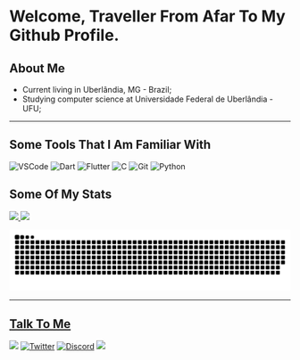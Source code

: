 
# Welcome, Traveller From Afar To My Github Profile. 
  
  ## About Me
 - Current living in Uberlândia, MG - Brazil;
 - Studying computer science at Universidade Federal de Uberlândia - UFU;
  
  ----
  
  ## Some Tools That I Am Familiar With
  ![VSCode](https://img.shields.io/badge/Visual_Studio_Code-0078D4?style=for-the-badge&logo=visual%20studio%20code&logoColor=white)
  ![Dart](https://img.shields.io/badge/Dart-0175C2?style=for-the-badge&logo=dart&logoColor=white)
![Flutter](https://img.shields.io/badge/Flutter-02569B?style=for-the-badge&logo=flutter&logoColor=white)
![C](https://img.shields.io/badge/C-00599C?style=for-the-badge&logo=c&logoColor=white`)
![Git](https://img.shields.io/badge/Git-F05032?style=for-the-badge&logo=git&logoColor=white)
![Python](https://img.shields.io/badge/Python-14354C?style=for-the-badge&logo=python&logoColor=white)

## Some Of My Stats
<div>
  <a href="https://github.com/PauloOyama">
  <img height="180em" src="https://github-readme-stats.vercel.app/api?username=PauloOyama&show_icons=true&theme=tokyonight&include_all_commits=true&count_private=false"/>
  <img height="180em" src="https://github-readme-stats.vercel.app/api/top-langs/?username=PauloOyama&layout=compact&langs_count=6&theme=tokyonight"/>
</div>
 
  ![Snake animation](https://github.com/PauloOyama/PauloOyama/blob/output/github-contribution-grid-snake.svg)
  
  ----
  
  ## Talk To Me
  <div> 
    
  <a href="https://www.linkedin.com/in/paulo-oyama-27b470212" target="_blank"><img src="https://img.shields.io/badge/-LinkedIn-%230077B5?style=for-the-badge&logo=linkedin&logoColor=white" target="_blank"></a> 
  [![Twitter](https://img.shields.io/badge/Twitter-1DA1F2?style=for-the-badge&logo=twitter&logoColor=white)](https://twitter.com/PauloOyama4)
  [![Discord](https://img.shields.io/badge/Discord-7289DA?style=for-the-badge&logo=discord&logoColor=white)](https://discord.com/users/331143206689308672)
   <a href = "mailto:papaloyama@gmail.com"><img src="https://img.shields.io/badge/-Gmail-%23333?style=for-the-badge&logo=gmail&logoColor=white" target="_blank"></a>
</div>

